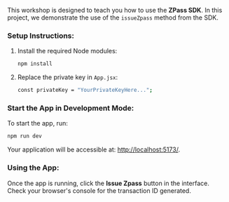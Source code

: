 This workshop is designed to teach you how to use the **ZPass SDK**. In this project, we demonstrate the use of the `issueZpass` method from the SDK.

### Setup Instructions:

1. Install the required Node modules:
   ```bash
   npm install
   ```

2. Replace the private key in `App.jsx`:
   ```bash
   const privateKey = "YourPrivateKeyHere...";
   ```

### Start the App in Development Mode:

To start the app, run:
```bash
npm run dev
```

Your application will be accessible at: [http://localhost:5173/](http://localhost:5173/).

### Using the App:

Once the app is running, click the **Issue Zpass** button in the interface. Check your browser's console for the transaction ID generated.

